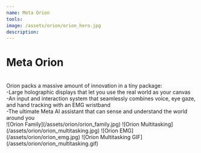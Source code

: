 ```yaml
---
name: Meta Orion
tools: 
image: /assets/orion/orion_hero.jpg
description:
---
```


# Meta Orion
<br>
Orion packs a massive amount of innovation in a tiny package:<br>
-Large holographic displays that let you use the real world as your canvas<br>
-An input and interaction system that seamlessly combines voice, eye gaze, and hand tracking with an EMG wristband<br>
-The ultimate Meta AI assistant that can sense and understand the world around you<br>
![Orion Family](/assets/orion/orion_family.jpg)
![Orion Multitasking](/assets/orion/orion_multitasking.jpg)
![Orion EMG](/assets/orion/orion_emg.jpg)
![Orion Multitasking GIF](/assets/orion/orion_multitasking.gif)